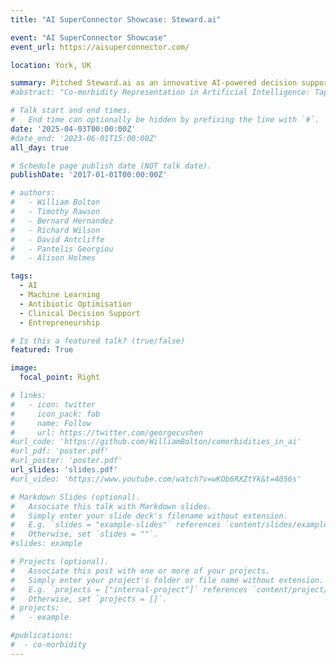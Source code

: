 ```yaml
---
title: "AI SuperConnector Showcase: Steward.ai"

event: "AI SuperConnector Showcase"
event_url: https://aisuperconnector.com/

location: York, UK

summary: Pitched Steward.ai as an innovative AI-powered decision support solution to disrupt antimicrobial resistance and help clinicians achieve precision antibiotic therapy.
#abstract: "Co-morbidity Representation in Artificial Intelligence: Tapping into Unused Clinical Knowledge"

# Talk start and end times.
#   End time can optionally be hidden by prefixing the line with `#`.
date: '2025-04-03T00:00:00Z'
#date_end: '2023-06-01T15:00:00Z'
all_day: true

# Schedule page publish date (NOT talk date).
publishDate: '2017-01-01T00:00:00Z'

# authors:
#   - William Bolton
#   - Timothy Rawson
#   - Bernard Hernandez
#   - Richard Wilson
#   - David Antcliffe
#   - Pantelis Georgiou
#   - Alison Holmes

tags:
  - AI
  - Machine Learning
  - Antibiotic Optimisation
  - Clinical Decision Support
  - Entrepreneurship

# Is this a featured talk? (true/false)
featured: True

image:
  focal_point: Right

# links:
#   - icon: twitter
#     icon_pack: fab
#     name: Follow
#     url: https://twitter.com/georgecushen
#url_code: 'https://github.com/WilliamBolton/comorbidities_in_ai'
#url_pdf: 'poster.pdf'
#url_poster: 'poster.pdf'
url_slides: 'slides.pdf'
#url_video: 'https://www.youtube.com/watch?v=wKOb6RXZtYk&t=4056s'

# Markdown Slides (optional).
#   Associate this talk with Markdown slides.
#   Simply enter your slide deck's filename without extension.
#   E.g. `slides = "example-slides"` references `content/slides/example-slides.md`.
#   Otherwise, set `slides = ""`.
#slides: example

# Projects (optional).
#   Associate this post with one or more of your projects.
#   Simply enter your project's folder or file name without extension.
#   E.g. `projects = ["internal-project"]` references `content/project/deep-learning/index.md`.
#   Otherwise, set `projects = []`.
# projects:
#   - example

#publications:
#  - co-morbidity
---
```


<!-- {{% callout note %}}
Click on the **Slides** button above to view the built-in slides feature.
{{% /callout %}}

Slides can be added in a few ways:

- **Create** slides using Hugo Blox Builder's [_Slides_](https://docs.hugoblox.com/reference/content-types/) feature and link using `slides` parameter in the front matter of the talk file
- **Upload** an existing slide deck to `static/` and link using `url_slides` parameter in the front matter of the talk file
- **Embed** your slides (e.g. Google Slides) or presentation video on this page using [shortcodes](https://docs.hugoblox.com/reference/markdown/).

Further event details, including [page elements](https://docs.hugoblox.com/reference/markdown/) such as image galleries, can be added to the body of this page. -->
